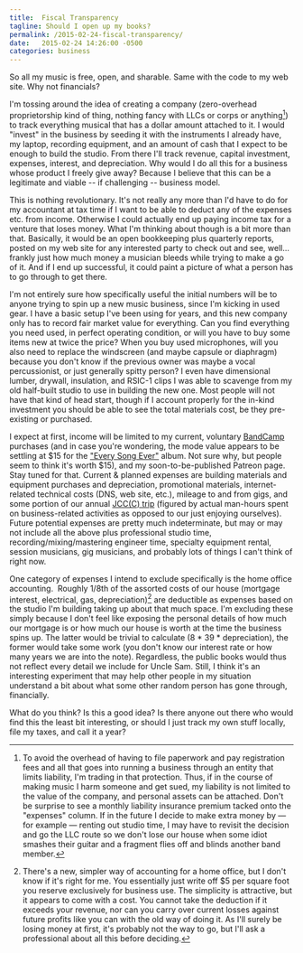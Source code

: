 ```yaml
---
title:  Fiscal Transparency
tagline: Should I open up my books?
permalink: /2015-02-24-fiscal-transparency/
date:   2015-02-24 14:26:00 -0500
categories: business
---
```


So all my music is free, open, and sharable. Same with the code to my web site. Why not financials?

I'm tossing around the idea of creating a company (zero-overhead proprietorship kind of thing, nothing fancy with LLCs or corps or anything[^1]) to track everything musical that has a dollar amount attached to it. I would "invest" in the business by seeding it with the instruments I already have, my laptop, recording equipment, and an amount of cash that I expect to be enough to build the studio. From there I'll track revenue, capital investment, expenses, interest, and depreciation. Why would I do all this for a business whose product I freely give away? Because I believe that this can be a legitimate and viable -- if challenging -- business model.

This is nothing revolutionary. It's not really any more than I'd have to do for my accountant at tax time if I want to be able to deduct any of the expenses etc. from income. Otherwise I could actually end up paying income tax for a venture that loses money. What I'm thinking about though is a bit more than that. Basically, it would be an open bookkeeping plus quarterly reports, posted on my web site for any interested party to check out and see, well... frankly just how much money a musician bleeds while trying to make a go of it. And if I end up successful, it could paint a picture of what a person has to go through to get there.

I'm not entirely sure how specifically useful the initial numbers will be to anyone trying to spin up a new music business, since I'm kicking in used gear. I have a basic setup I've been using for years, and this new company only has to record fair market value for everything. Can you find everything you need used, in perfect operating condition, or will you have to buy some items new at twice the price? When you buy used microphones, will you also need to replace the windscreen (and maybe capsule or diaphragm) because you don't know if the previous owner was maybe a vocal percussionist, or just generally spitty person? I even have dimensional lumber, drywall, insulation, and RSIC-1 clips I was able to scavenge from my old half-built studio to use in building the new one. Most people will not have that kind of head start, though if I account properly for the in-kind investment you should be able to see the total materials cost, be they pre-existing or purchased.

I expect at first, income will be limited to my current, voluntary [BandCamp](https://briangray.bandcamp.com/) purchases (and in case you're wondering, the mode value appears to be settling at $15 for the ["Every Song Ever"](https://briangray.bandcamp.com/album/every-song-ever) album. Not sure why, but people seem to think it's worth $15), and my soon-to-be-published Patreon page. Stay tuned for that. Current & planned expenses are building materials and equipment purchases and depreciation, promotional materials, internet-related technical costs (DNS, web site, etc.), mileage to and from gigs, and some portion of our annual [JCC(C) trip](https://jococruisecrazy.com/) (figured by actual man-hours spent on business-related activities as opposed to our just enjoying ourselves). Future potential expenses are pretty much indeterminate, but may or may not include all the above plus professional studio time, recording/mixing/mastering engineer time, specialty equipment rental, session musicians, gig musicians, and probably lots of things I can't think of right now.

One category of expenses I intend to exclude specifically is the home office accounting.  Roughly 1/8th of the assorted costs of our house (mortgage interest, electrical, gas, depreciation)[^2] are deductible as expenses based on the studio I'm building taking up about that much space. I'm excluding these simply because I don't feel like exposing the personal details of how much our mortgage is or how much our house is worth at the time the business spins up. The latter would be trivial to calculate (8 * 39 * depreciation), the former would take some work (you don't know our interest rate or how many years we are into the note). Regardless, the public books would thus not reflect every detail we include for Uncle Sam. Still, I think it's an interesting experiment that may help other people in my situation understand a bit about what some other random person has gone through, financially.

What do you think? Is this a good idea? Is there anyone out there who would find this the least bit interesting, or should I just track my own stuff locally, file my taxes, and call it a year?

[^1]: To avoid the overhead of having to file paperwork and pay registration fees and all that goes into running a business through an entity that limits liability, I'm trading in that protection. Thus, if in the course of making music I harm someone and get sued, my liability is not limited to the value of the company, and personal assets can be attached. Don't be surprise to see a monthly liability insurance premium tacked onto the "expenses" column. If in the future I decide to make extra money by — for example — renting out studio time, I may have to revisit the decision and go the LLC route so we don't lose our house when some idiot smashes their guitar and a fragment flies off and blinds another band member.
[^2]: There's a new, simpler way of accounting for a home office, but I don't know if it's right for me. You essentially just write off $5 per square foot you reserve exclusively for business use. The simplicity is attractive, but it appears to come with a cost. You cannot take the deduction if it exceeds your revenue, nor can you carry over current losses against future profits like you can with the old way of doing it. As I'll surely be losing money at first, it's probably not the way to go, but I'll ask a professional about all this before deciding.